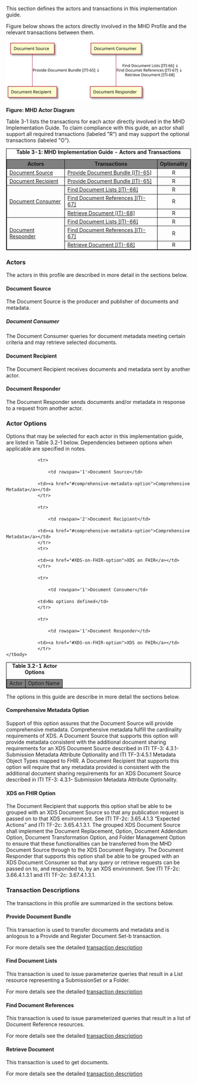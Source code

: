 <!-- actors_and_transactions.md {% comment %}
*****************************************************************************************
*                            WARNING: DO NOT EDIT THIS FILE                             *
*                                                                                       *
* This file is generated by SUSHI. Any edits you make to this file will be overwritten. *
*                                                                                       *
* To change the contents of this file, edit the original source file at:                *
* ig-data/input/pagecontent/2_actors_and_transactions.md                                *
*****************************************************************************************
{% endcomment %} -->

This section defines the actors and transactions in this implementation guide.

Figure below shows the actors directly
involved in the MHD 
Profile and the relevant transactions between them.

![Figure: MHD Actor Diagram](ActorsAndTransactions.svg "Figure: MHD Actor Diagram")

<div style="clear: left"/>

**Figure: MHD Actor Diagram**

Table 3-1 lists the transactions for each actor directly involved in the MHD Implementation Guide. To claim compliance with this guide, an actor shall
support all required transactions (labeled "R") and may support the
optional transactions (labeled "O").


<table border="1" borderspacing="0" style='border: 1px solid black; border-collapse: collapse'>
<caption>
<b>
Table 3-1: MHD Implementation Guide - Actors and Transactions
</b>
</caption>
<thead>
<tr class="odd" style='background: gray;'>
<th>Actors</th>
<th>Transactions</th>
<th>Optionality</th>
</tr>
</thead>
<tbody>
                
<tr class="even">
                        
<td rowspan="1">
<a href="actors_and_transactions.html#document-source">Document Source</a>
</td>
                        
<td>
<a href='transaction-65.html'>
                        Provide Document Bundle [ITI-65]
</a>
</td>
<td align='center'>
                        R
</td>
</tr>

<tr class="even">
                        
<td rowspan="1">
<a href="actors_and_transactions.html#Document Recipient">Document Recipient</a>
</td>
                        
<td>
<a href='transaction-65.html'>
                        Provide Document Bundle [ITI-65]
</a>
</td>
<td align='center'>
                        R
</td>
</tr>
                    

                    
<tr class="even">
                        
<td rowspan="3">
<a href="actors_and_transactions.html#document-consumer">Document Consumer</a>
</td>
                        
<td>
<a href='transaction-66.html'>
                        Find Document Lists [ITI-66]
</a>
</td>
<td align='center'>
                        R
</td>
</tr>
                    
<tr class="odd">
                        
<td>
<a href='transaction-67.html'>
                        Find Document References [ITI-67]
</a>
</td>
<td align='center'>
                        R
</td>
</tr>

<tr class="even">
                        
<td>
<a href='transaction-68.html'>
                        Retrieve Document [ITI-68]
</a>
</td>
<td align='center'>
                        R
</td>
</tr>

                    
<tr class="odd">
                        
<td rowspan="3">
<a href="actors_and_transactions.html#document-responder">Document Responder</a>
</td>
                        
<td>
<a href='transaction-66.html'>
                        Find Document Lists [ITI-66]
</a>
</td>
<td align='center'>
                        R
</td>
</tr>
                    
<tr class="even">
                        
<td>
<a href='transaction-67.html'>
                        Find Document References [ITI-67]
</a>
</td>
<td align='center'>
                        R
</td>
</tr>

<tr class="odd">
                        
<td>
<a href='transaction-68.html'>
                        Retrieve Document [ITI-68]
</a>
</td>
<td align='center'>
                        R
</td>
</tr>                    
</tbody>
</table>
        
        
            

### Actors
The actors in this profile are described in more detail in the sections below.

#### Document Source

The Document Source is the producer and publisher of documents and metadata.

##### Document Consumer

The Document Consumer queries for document metadata meeting certain criteria and may retrieve selected documents.

#### Document Recipient

The Document Recipient receives documents and metadata sent by another actor.

#### Document Responder

The Document Responder sends documents and/or metadata in response to a request from another actor.        


### Actor Options

Options that may be selected for each actor in this implementation guide, are listed in Table 3.2-1 below. Dependencies 
between options when applicable are specified in notes.

<table border="1" style="border: 1px solid black; border-collapse: collapse">
    <caption><b>Table 3.2-1 Actor Options</b></caption>
    <thead>
        <tr style="background: gray;" class="odd">
            <td>Actor</td>
            <td>Option Name</td>
        </tr>
    </thead>
    <tbody>
        
                <tr>
                
                    <td rowspan='1'>Document Source</td>
                
                <td><a href="#comprehensive-metadata-option">Comprehensive Metadata</a></td>
                </tr>
            
                <tr>
                
                    <td rowspan='2'>Document Recipient</td>
                
                <td><a href="#comprehensive-metadata-option">Comprehensive Metadata</a></td>
                </tr>
                <tr>
                
                <td><a href="#XDS-on-FHIR-option">XDS on FHIR</a></td>
                </tr>
                        
                <tr>
                
                    <td rowspan='1'>Document Consumer</td>
                
                <td>No options defined</td>
                </tr>
            
                <tr>
                
                    <td rowspan='1'>Document Responder</td>
                                
                <td><a href="#XDS-on-FHIR-option">XDS on FHIR</a></td>
                </tr>
    </tbody>
</table>

        
The options in this guide are describe in more detail the sections below.

#### Comprehensive Metadata Option

Support of this option assures that the Document Source will provide comprehensive metadata. Comprehensive metadata fulfill the cardinality requirements of XDS. 
A Document Source that supports this option will provide metadata consistent with the additional document sharing requirements for an XDS Document Source described in ITI TF-3: 4.3.1- Submission Metadata Attribute Optionality and ITI TF-3:4.5.1 Metadata Object Types mapped to FHIR.
A Document Recipient that supports this option will require that any metadata provided is consistent with the additional document sharing requirements for an XDS Document Source described in ITI TF-3: 4.3.1- Submission Metadata Attribute Optionality.

#### XDS on FHIR Option

The Document Recipient that supports this option shall be able to be grouped with an XDS Document Source so that any publication request is passed on to that XDS environment. See ITI TF-2c: 3.65.4.1.3 “Expected Actions” and ITI TF-2c: 3.65.4.1.3.1. The grouped XDS Document Source shall implement the Document Replacement, Option, Document Addendum Option, Document Transformation Option, and Folder Management Option to ensure that these functionalities can be transferred from the MHD Document Source through to the XDS Document Registry.
The Document Responder that supports this option shall be able to be grouped with an XDS Document Consumer so that any query or retrieve requests can be passed on to, and responded to, by an XDS environment. See ITI TF-2c: 3.66.4.1.3.1 and ITI TF-2c: 3.67.4.1.3.1. 


### Transaction Descriptions
The transactions in this profile are summarized in the sections below.

#### Provide Document Bundle

This transaction is used to transfer documents and metadata and is anlogous to a Provide and Register Document Set-b transaction.

For more details see the detailed [transaction description](transaction-65.html)

#### Find Document Lists

This transaction is used to issue parameterize queries that result in a List resource representing a SubmissionSet or a Folder.

For more details see the detailed [transaction description](transaction-66.html)

#### Find Document References

This transaction is used to issue parameterized queries that result in a list of Document Reference resources.


For more details see the detailed [transaction description](transaction-67.html)

#### Retrieve Document

This transaction is used to get documents.

For more details see the detailed [transaction description](transaction-68.html)
